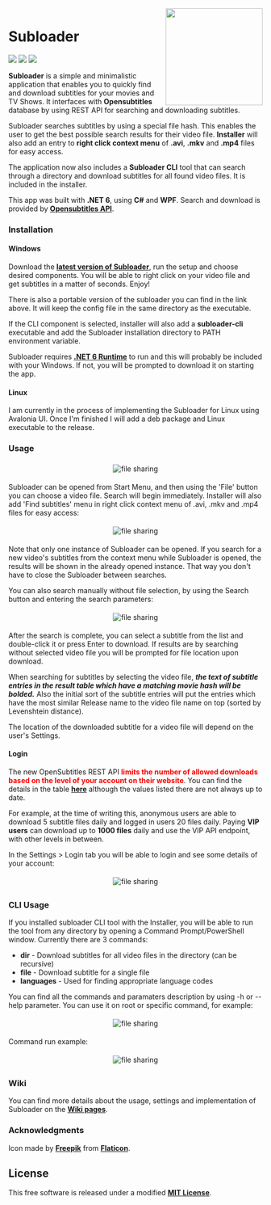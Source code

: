 <img align="right" height="192px" src="https://raw.githubusercontent.com/Valyreon/Subloader/master/subtitles.png"/>

# Subloader
![](https://img.shields.io/badge/Price-Free-brightgreen.svg)
![](https://img.shields.io/badge/License-MIT-blue.svg)
![](https://img.shields.io/badge/Release-1.6.0-blue.svg)

**Subloader** is a simple and minimalistic application that enables you to quickly find and download subtitles for your movies and TV Shows. It interfaces with **Opensubtitles** database by using REST API for searching and downloading subtitles.

Subloader searches subtitles by using a special file hash. This enables the user to get the best possible search results for their video file. **Installer** will also add an entry to **right click context menu** of **.avi**, **.mkv** and **.mp4** files for easy access.

The application now also includes a **Subloader CLI** tool that can search through a directory and download subtitles for all found video files. It is included in the installer.

This app was built with **.NET 6**, using **C#** and **WPF**. Search and download is provided by **[Opensubtitles API](http://www.opensubtitles.com/)**.

### Installation

#### Windows
Download the **[latest version of Subloader](https://github.com/Valyreon/Subloader/releases/latest)**, run the setup and choose desired components. You will be able to right click on your video file and get subtitles in a matter of seconds. Enjoy!

There is also a portable version of the subloader you can find in the link above. It will keep the config file in the same directory as the executable.

If the CLI component is selected, installer will also add a **subloader-cli** executable and add the Subloader installation directory to PATH environment variable.

Subloader requires **[.NET 6 Runtime](https://dotnet.microsoft.com/download)** to run and this will probably be included with your Windows. If not, you will be prompted to download it on starting the app.

#### Linux
I am currently in the process of implementing the Subloader for Linux using Avalonia UI. Once I'm finished I will add a deb package and Linux executable to the release.

### Usage

<p align="center"><img src="./Screenshots/mainView.png?raw=true" title="file sharing" align="center" hspace="5" vspace="5">

Subloader can be opened from Start Menu, and then using the 'File' button you can choose a video file. Search will begin immediately. Installer will also add 'Find subtitles' menu in right click context menu of .avi, .mkv and .mp4 files for easy access:

<p align="center"><img src="./Screenshots/contextMenu.png?raw=true" title="file sharing" align="center" hspace="5" vspace="5">

Note that only one instance of Subloader can be opened. If you search for a new video's subtitles from the context menu while Subloader is opened, the results will be shown in the already opened instance. That way you don't have to close the Subloader between searches.

You can also search manually without file selection, by using the Search button and entering the search parameters:

<p align="center"><img src="./Screenshots/searchView.png?raw=true" title="file sharing" align="center" hspace="5" vspace="5">

After the search is complete, you can select a subtitle from the list and double-click it or press Enter to download. If results are by searching without selected video file you will be prompted for file location upon download.

When searching for subtitles by selecting the video file, **_the text of subtitle entries in the result table which have a matching movie hash will be bolded._** Also the initial sort of the subtitle entries will put the entries which have the most similar Release name to the video file name on top (sorted by Levenshtein distance).

The location of the downloaded subtitle for a video file will depend on the user's Settings.

#### Login

The new OpenSubtitles REST API <span style="color:red">**limits the number of allowed downloads based on the level of your account on their website**</span>. You can find the details in the table **[here](https://www.opensubtitles.com/en/support_us/)** although the values listed there are not always up to date.

For example, at the time of writing this, anonymous users are able to download 5 subtitle files daily and logged in users 20 files daily. Paying **VIP users** can download up to **1000 files** daily and use the VIP API endpoint, with other levels in between.

In the Settings > Login tab you will be able to login and see some details of your account:

<p align="center"><img src="./Screenshots/loggedInView.png?raw=true" title="file sharing" align="center" hspace="5" vspace="5">

### CLI Usage

If you installed subloader CLI tool with the Installer, you will be able to run the tool from any directory by opening a Command Prompt/PowerShell window. Currently there are 3 commands:

* **dir** - Download subtitles for all video files in the directory (can be recursive)
* **file** - Download subtitle for a single file
* **languages** - Used for finding appropriate language codes

You can find all the commands and paramaters description by using -h or --help parameter. You can use it on root or specific command, for example:

<p align="center"><img src="./Screenshots/terminalDirHelp.png?raw=true" title="file sharing" align="center" hspace="5" vspace="5">

Command run example:

<p align="center"><img src="./Screenshots/dirRunCommand.png?raw=true" title="file sharing" align="center" hspace="5" vspace="5">

### Wiki

You can find more details about the usage, settings and implementation of Subloader on the **[Wiki pages](https://github.com/Valyreon/Subloader/wiki)**.

### Acknowledgments

Icon made by **[Freepik](https://www.flaticon.com/authors/freepik)** from **[Flaticon](https://www.flaticon.com )**.

License
----

This free software is released under a modified **[MIT License](https://opensource.org/licenses/MIT)**.
